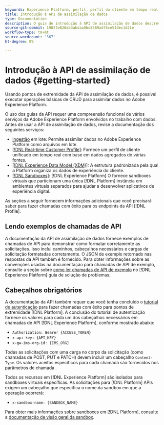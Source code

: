 ```yaml
---
keywords: Experience Platform, perfil, perfil do cliente em tempo real, solução de problemas, API
title: Introdução à API de assimilação de dados
type: Documentation
description: O guia de introdução à API de assimilação de dados descreve os principais conceitos e a funcionalidade básica que você precisa saber antes de começar a assimilar dados no Experience Platform usando APIs.
source-git-commit: 19837e820ab3abdaa0bc8569ad78ce51dec1d21e
workflow-type: tm+mt
source-wordcount: '367'
ht-degree: 0%

---
```



# Introdução à API de assimilação de dados {#getting-started}

Usando pontos de extremidade da API de assimilação de dados, é possível executar operações básicas de CRUD para assimilar dados no Adobe Experience Platform.

O uso dos guias da API requer uma compreensão funcional de vários serviços da Adobe Experience Platform envolvidos no trabalho com dados. Antes de usar a API de assimilação de dados, revise a documentação dos seguintes serviços:

* [Ingestão](./overview.md) em lote: Permite assimilar dados no Adobe Experience Platform como arquivos em lote.
* [[!DNL Real-time Customer Profile]](../home.md): Fornece um perfil de cliente unificado em tempo real com base em dados agregados de várias fontes.
* [[!DNL Experience Data Model (XDM)]](../../xdm/home.md): A estrutura padronizada pela qual a Platform organiza os dados de experiência do cliente.
* [[!DNL Sandboxes]](../../sandboxes/home.md):  [!DNL Experience Platform] O fornece sandboxes virtuais que particionam uma única  [!DNL Platform] instância em ambientes virtuais separados para ajudar a desenvolver aplicativos de experiência digital.

As seções a seguir fornecem informações adicionais que você precisará saber para fazer chamadas com êxito para os endpoints da API [!DNL Profile].

## Lendo exemplos de chamadas de API

A documentação da API de assimilação de dados fornece exemplos de chamadas de API para demonstrar como formatar corretamente as solicitações. Isso inclui caminhos, cabeçalhos necessários e cargas de solicitação formatadas corretamente. O JSON de exemplo retornado nas respostas da API também é fornecido. Para obter informações sobre as convenções usadas na documentação para chamadas de API de exemplo, consulte a seção sobre [como ler chamadas de API de exemplo](../../landing/troubleshooting.md#how-do-i-format-an-api-request) no [!DNL Experience Platform] guia de solução de problemas.

## Cabeçalhos obrigatórios

A documentação da API também requer que você tenha concluído o [tutorial de autenticação](https://www.adobe.com/go/platform-api-authentication-en) para fazer chamadas com êxito para pontos de extremidade [!DNL Platform]. A conclusão do tutorial de autenticação fornece os valores para cada um dos cabeçalhos necessários em chamadas de API [!DNL Experience Platform], conforme mostrado abaixo:

* `Authorization: Bearer {ACCESS_TOKEN}`
* `x-api-key: {API_KEY}`
* `x-gw-ims-org-id: {IMS_ORG}`

Todas as solicitações com uma carga no corpo da solicitação (como chamadas de POST, PUT e PATCH) devem incluir um cabeçalho `Content-Type`. Os valores aceitos específicos para cada chamada são fornecidos nos parâmetros de chamada .

Todos os recursos em [!DNL Experience Platform] são isolados para sandboxes virtuais específicas. As solicitações para [!DNL Platform] APIs exigem um cabeçalho que especifica o nome da sandbox em que a operação ocorrerá:

* `x-sandbox-name: {SANDBOX_NAME}`

Para obter mais informações sobre sandboxes em [!DNL Platform], consulte a [documentação de visão geral da sandbox](../../sandboxes/home.md).
